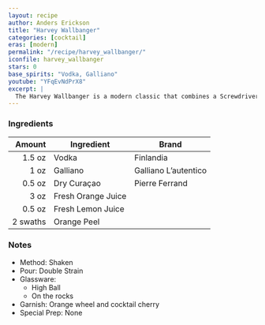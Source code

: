 ```yaml
---
layout: recipe
author: Anders Erickson
title: "Harvey Wallbanger"
categories: [cocktail]
eras: [modern]
permalink: "/recipe/harvey_wallbanger/"
iconfile: harvey_wallbanger
stars: 0
base_spirits: "Vodka, Galliano"
youtube: "YFqEvNdPrX8"
excerpt: |
  The Harvey Wallbanger is a modern classic that combines a Screwdriver with the Italian liqueur Galliano.
---
```


### Ingredients

|   Amount | Ingredient         | Brand                |
| -------: | ------------------ | -------------------- |
|   1.5 oz | Vodka              | Finlandia            |
|     1 oz | Galliano           | Galliano L’autentico |
|   0.5 oz | Dry Curaçao        | Pierre Ferrand       |
|     3 oz | Fresh Orange Juice |
|   0.5 oz | Fresh Lemon Juice  |
| 2 swaths | Orange Peel        |

### Notes

- Method: Shaken
- Pour: Double Strain
- Glassware:
  - High Ball
  - On the rocks
- Garnish: Orange wheel and cocktail cherry
- Special Prep: None
